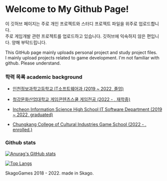 # Welcome to My Github Page! 

이 깃허브 페이지는 주로 개인 프로젝트와 스터디 프로젝트 파일을 위주로 업로드합니다. \
주로 게임개발 관련 프로젝트를 업로드하고 있습니다. 깃허브에 익숙하지 않은 편입니다. 양해 부탁드립니다.

This GitHub page mainly uploads personal project and study project files. \
I mainly upload projects related to game development. I'm not familiar with github. Please understand.

### 학력 목록 academic background
- <a href="http://iis.icehs.kr/main.do"> 인천정보과학고등학교 IT소프트웨어과 (2019 ~ 2022, 졸업) </a>
- <a href="https://www.ck.ac.kr/"> 청강문화산업대학교 게임콘텐츠스쿨 게임전공 (2022 - , 재학중) </a>

- <a href="http://iis.icehs.kr/main.do"> Incheon Information Science High School IT Software Department (2019 ~ 2022, graduated) </a>
- <a href="https://www.ck.ac.kr/"> Chungkang College of Cultural Industries Game School (2022 - , enrolled.) </a> 

### Github stats
[![Anurag's GitHub stats](https://github-readme-stats.vercel.app/api?username=ApexNAM)](https://github.com/ApexNAM/github-readme-stats)

[![Top Langs](https://github-readme-stats.vercel.app/api/top-langs/?username=ApexNAM&layout=compact)](https://github.com/anuraghazra/github-readme-stats)

SkagoGames 2018 - 2022. made in Skago.
